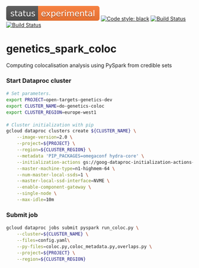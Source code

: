 [![status: experimental](https://github.com/GIScience/badges/raw/master/status/experimental.svg)](https://github.com/GIScience/badges#experimental)
[![Code style: black](https://img.shields.io/badge/code%20style-black-000000.svg)](https://github.com/psf/black)
[![Build Status](https://github.com/opentargets/genetics_spark_coloc/actions/workflows/black.yml/badge.svg)](https://github.com/opentargets/genetics_spark_coloc/actions/)
[![Build Status](https://github.com/opentargets/genetics_spark_coloc/actions/workflows/pylint.yml/badge.svg)](https://github.com/opentargets/genetics_spark_coloc/actions/)

# genetics_spark_coloc
Computing colocalisation analysis using PySpark from credible sets

### Start Dataproc cluster

```bash
# Set parameters.
export PROJECT=open-targets-genetics-dev
export CLUSTER_NAME=do-genetics-coloc
export CLUSTER_REGION=europe-west1

# Cluster initialization with pip
gcloud dataproc clusters create ${CLUSTER_NAME} \
    --image-version=2.0 \
    --project=${PROJECT} \
    --region=${CLUSTER_REGION} \
    --metadata 'PIP_PACKAGES=omegaconf hydra-core' \
    --initialization-actions gs://goog-dataproc-initialization-actions-europe-west1/python/pip-install.sh                                                  \
    --master-machine-type=n1-highmem-64 \
    --num-master-local-ssds=1 \
    --master-local-ssd-interface=NVME \
    --enable-component-gateway \
    --single-node \
    --max-idle=10m
```

### Submit job

```bash
gcloud dataproc jobs submit pyspark run_coloc.py \
    --cluster=${CLUSTER_NAME} \
    --files=config.yaml\
    --py-files=coloc.py,coloc_metadata.py,overlaps.py \
    --project=${PROJECT} \
    --region=${CLUSTER_REGION}
```
